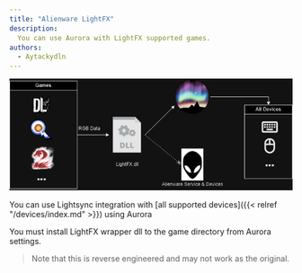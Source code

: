 ```yaml
---
title: "Alienware LightFX"
description:
  You can use Aurora with LightFX supported games.
authors:
  - Aytackydln
---
```


![Diagram showing Aurora & LightFX integration](lfx_diagram.png)

You can use Lightsync integration with [all supported devices]({{< relref "/devices/index.md" >}}) using Aurora

You must install LightFX wrapper dll to the game directory from Aurora settings.

> Note that this is reverse engineered and may not work as the original.

